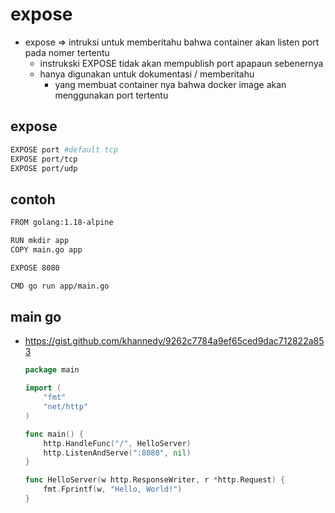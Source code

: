 # expose
- expose => intruksi untuk memberitahu bahwa container akan listen port pada nomer tertentu
  - instrukski EXPOSE tidak akan mempublish port apapaun sebenernya
  - hanya digunakan untuk dokumentasi / memberitahu
    - yang membuat container nya bahwa docker image akan menggunakan port tertentu

## expose
```bash
EXPOSE port #default tcp
EXPOSE port/tcp
EXPOSE port/udp
```

## contoh
```bash
FROM golang:1.18-alpine

RUN mkdir app
COPY main.go app

EXPOSE 8080

CMD go run app/main.go
```

## main go
- https://gist.github.com/khannedy/9262c7784a9ef65ced9dac712822a853
  ```go
  package main

  import (
      "fmt"
      "net/http"
  )

  func main() {
      http.HandleFunc("/", HelloServer)
      http.ListenAndServe(":8080", nil)
  }

  func HelloServer(w http.ResponseWriter, r *http.Request) {
      fmt.Fprintf(w, "Hello, World!")
  }
  ```